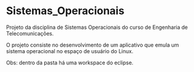 # Sistemas_Operacionais

Projeto da disciplina de Sistemas Operacionais do curso de Engenharia de Telecomunicações. 

O projeto consiste no desenvolvimento de um aplicativo que emula um sistema operacional no espaço de usuário do Linux.

Obs: dentro da pasta há uma workspace do eclipse.
